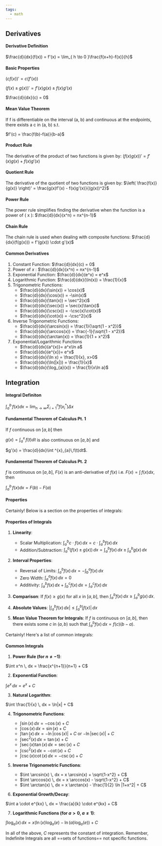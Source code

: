 ```yaml
---
tags:
  - math
---
```


## Derivatives

#### Derivative Definition

$\frac{d}{dx}(f(x)) = f'(x) = \lim_{ h \to 0 }\frac{f(x+h)-f(x)}{h}$

#### Basic Properties

$(cf(x))' = c(f'(x))$

$(f(x)\pm g(x))' = f'(x)g(x) \pm f(x)g'(x)$

$\frac{d}{dx}(c) = 0$

#### Mean Value Theorem
If f is differentiable on the interval (a, b) and continuous at the endpoints, there exists a c in (a, b) s.t.

$f'(c) = \frac{f(b)-f(a)}{b-a}$

#### Product Rule
The derivative of the product of two functions is given by:
$(f(x)g(x))' = f'(x)g(x) + f(x)g'(x)$

#### Quotient Rule
The derivative of the quotient of two functions is given by:
$\left( \frac{f(x)}{g(x)} \right)' = \frac{g(x)f'(x) - f(x)g'(x)}{(g(x))^2}$

#### Power Rule
The power rule simplifies finding the derivative when the function is a power of \( x \):
$\frac{d}{dx}(x^n) = nx^{n-1}$

#### Chain Rule
The chain rule is used when dealing with composite functions:
$\frac{d}{dx}(f(g(x))) = f'(g(x)) \cdot g'(x)$

#### Common Derivatives
1. Constant Function: $\frac{d}{dx}(c) = 0$
2. Power of $x$ : $\frac{d}{dx}(x^n) = nx^{n-1}$
3. Exponential Function: $\frac{d}{dx}(e^x) = e^x$
4. Logarithmic Function: $\frac{d}{dx}(\ln(x)) = \frac{1}{x}$
5. Trigonometric Functions:
   - $\frac{d}{dx}(\sin(x)) = \cos(x)$ 
   - $\frac{d}{dx}(\cos(x)) = -\sin(x)$
   - $\frac{d}{dx}(\tan(x)) = \sec^2(x)$
   - $\frac{d}{dx}(\sec(x)) = \sec(x)\tan(x)$
   - $\frac{d}{dx}(\csc(x)) = -\csc(x)\cot(x)$
   - $\frac{d}{dx}(\cot(x)) = -\csc^2(x)$
6. Inverse Trigonometric Functions:
   - $\frac{d}{dx}(\arcsin(x)) = \frac{1}{\sqrt{1 - x^2}}$
   - $\frac{d}{dx}(\arccos(x)) = \frac{-1}{\sqrt{1 - x^2}}$
   - $\frac{d}{dx}(\arctan(x)) = \frac{1}{1 + x^2}$
7. Exponential/Logarithmic Functions
   -  $\frac{d}{dx}(a^{x)}= a^x\ln a$
   - $\frac{d}{dx}(e^{x})= e^x$
   - $\frac{d}{dx}(\ln x) = \frac{1}{x}, x>0$
   - $\frac{d}{dx}(\ln(|x|)) = \frac{1}{x}$
   - $\frac{d}{dx}(\log_{a}(x)) = \frac{1}{x\ln a}$


## Integration

#### Integral Definiton

$\int_{a}^{b} \,f(x) dx = \lim_{ n \to \infty } \Sigma^{n}_{i =1}f(x_{i}^{*}) \Delta x$

#### Fundamental Theorem of Calculus Pt. 1

If $f$ continuous on $[a, b]$ then

$g(x) = \int^{x}_{a}\,f(t)dt$ is also continuous on $[a, b]$ and

$g'(x) = \frac{d}{dx}\int ^{x}_{a}\,f(t)dt$.

#### Fundamental Theorem of Calculus Pt. 2

$f$ is continuous on $[a, b]$, $F(x)$ is an anti-derivative of $f(x)$ i.e. $F(x) = \int  \,f(x) dx$, then 

$\int^{b}_{a} \,f(x)dx = F(b) - F(a)$


#### Properties

Certainly! Below is a section on the properties of integrals:

#### Properties of Integrals

1. **Linearity**: 
   - Scalar Multiplication: $\int_a^b c \cdot f(x) \, dx = c \cdot \int_a^b f(x) \, dx$
   - Addition/Subtraction: $\int_a^b (f(x) \pm g(x)) \, dx = \int_a^b f(x) \, dx \pm \int_a^b g(x) \, dx$

2. **Interval Properties**:
   - Reversal of Limits: $\int_a^b f(x) \, dx = -\int_b^a f(x) \, dx$
   - Zero Width: $\int_a^a f(x) \, dx = 0$
   - Additivity: $\int_a^b f(x) \, dx + \int_b^c f(x) \, dx = \int_a^c f(x) \, dx$

3. **Comparison**: If $f(x) \geq g(x)$ for all $x$ in $[a, b]$, then $\int_a^b f(x) \, dx \geq \int_a^b g(x) \, dx$.

4. **Absolute Values**: $\left| \int_a^b f(x) \, dx \right| \leq \int_a^b |f(x)| \, dx$

5. **Mean Value Theorem for Integrals**: If $f$ is continuous on $[a, b]$, then there exists some $c$ in $(a, b)$ such that $\int_a^b f(x) \, dx = f(c)(b - a)$.


Certainly! Here's a list of common integrals:

#### Common Integrals

1. **Power Rule (for $n \neq -1$)**: 

$\int x^n \, dx = \frac{x^{n+1}}{n+1} + C$

2. **Exponential Function**: 

$\int e^x \, dx = e^x + C$

3. **Natural Logarithm**: 

$\int \frac{1}{x} \, dx = \ln|x| + C$

4. **Trigonometric Functions**: 
   - $\int \sin(x) \, dx = -\cos(x) + C$
   - $\int \cos(x) \, dx = \sin(x) + C$
   - $\int \tan(x) \, dx = -\ln|\cos(x)| + C$ or $-\ln|\sec(x)| + C$
   - $\int \sec^2(x) \, dx = \tan(x) + C$
   - $\int \sec(x)\tan(x) \, dx = \sec(x) + C$
   - $\int \csc^2(x) \, dx = -\cot(x) + C$
   - $\int \csc(x)\cot(x) \, dx = -\csc(x) + C$

5. **Inverse Trigonometric Functions**: 
   - $\int \arcsin(x) \, dx = x \arcsin(x) + \sqrt{1-x^2} + C$
   - $\int \arccos(x) \, dx = x \arccos(x) - \sqrt{1-x^2} + C$
   - $\int \arctan(x) \, dx = x \arctan(x) - \frac{1}{2} \ln |1+x^2| + C$

6. **Exponential Growth/Decay**: 

$\int a \cdot e^{kx} \, dx = \frac{a}{k} \cdot e^{kx} + C$

7. **Logarithmic Functions (for $a > 0$, $a \neq 1$)**: 

$\int \log_a(x) \, dx = x (\ln(x) \log_a(e) - \ln(a) \log_a(e)) + C$

In all of the above, $C$ represents the constant of integration. Remember, Indefinite Integrals are all ==sets of functions== not specific functions.